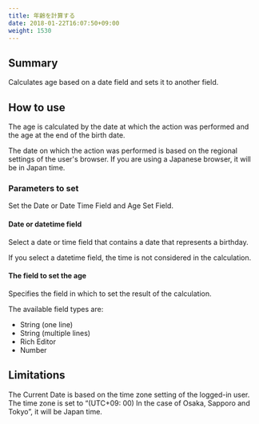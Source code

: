 ```yaml
---
title: 年齢を計算する
date: 2018-01-22T16:07:50+09:00
weight: 1530
---
```

## Summary

Calculates age based on a date field and sets it to another field.

## How to use

The age is calculated by the date at which the action was performed and the age at the end of the birth date.

The date on which the action was performed is based on the regional settings of the user's browser. If you are using a Japanese browser, it will be in Japan time.

### Parameters to set

Set the Date or Date Time Field and Age Set Field.

#### Date or datetime field

Select a date or time field that contains a date that represents a birthday.

If you select a datetime field, the time is not considered in the calculation.

#### The field to set the age

Specifies the field in which to set the result of the calculation.

The available field types are:

-	String (one line)
-	String (multiple lines)
-	Rich Editor
-	Number

## Limitations

The Current Date is based on the time zone setting of the logged-in user. The time zone is set to “(UTC+09: 00) In the case of Osaka, Sapporo and Tokyo”, it will be Japan time.
